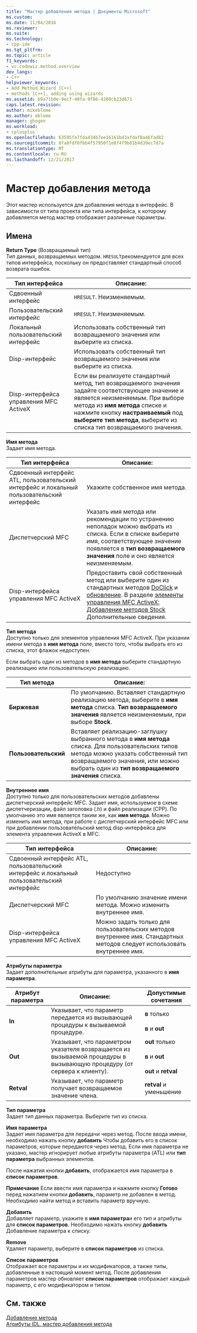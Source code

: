 ```yaml
---
title: "Мастер добавления метода | Документы Microsoft"
ms.custom: 
ms.date: 11/04/2016
ms.reviewer: 
ms.suite: 
ms.technology:
- cpp-ide
ms.tgt_pltfrm: 
ms.topic: article
f1_keywords:
- vc.codewiz.method.overview
dev_langs:
- C++
helpviewer_keywords:
- Add Method Wizard [C++]
- methods [C++], adding using wizards
ms.assetid: b9a71b0e-9ecf-40fa-9f86-4200cb23d671
caps.latest.revision: 
author: mikeblome
ms.author: mblome
manager: ghogen
ms.workload:
- cplusplus
ms.openlocfilehash: 63595fe7fda434b7ee16161bd3afdaf8a46fad82
ms.sourcegitcommit: 8fa8fdf0fbb4f57950f1e8f4f9b81b4d39ec7d7a
ms.translationtype: MT
ms.contentlocale: ru-RU
ms.lasthandoff: 12/21/2017
---
```

# <a name="add-method-wizard"></a>Мастер добавления метода
Этот мастер используется для добавления метода в интерфейс. В зависимости от типа проекта или типа интерфейса, к которому добавляется метод мастер отображает различные параметры.  
  
## <a name="names"></a>Имена  
 **Return Type** (Возвращаемый тип)  
 Тип данных, возвращаемых методом. `HRESULT`рекомендуется для всех типов интерфейса, поскольку он предоставляет стандартный способ возврата ошибок.  
  
|Тип интерфейса|Описание:|  
|--------------------|-----------------|  
|Сдвоенный интерфейс|`HRESULT`. Неизменяемым.|  
|Пользовательский интерфейс|`HRESULT`. Неизменяемым.|  
|Локальный пользовательский интерфейс|Использовать собственный тип возвращаемого значения или выберите из списка.|  
|Disp-интерфейс|Использовать собственный тип возвращаемого значения или выберите из списка.|  
|Disp-интерфейса управления MFC ActiveX|Если вы реализуете стандартный метод, тип возвращаемого значения задайте соответствующее значение и является неизменяемым. При выборе метода из **имя метода** списке и нажмите кнопку **настраиваемый** под **выберите тип метода**, выберите из списка тип возвращаемого значения.|  
  
 **Имя метода**  
 Задает имя метода.  
  
|Тип интерфейса|Описание:|  
|--------------------|-----------------|  
|Сдвоенный интерфейс ATL, пользовательский интерфейс и локальный пользовательский интерфейс|Укажите собственное имя метода.|  
|Диспетчерский MFC|Указать имя метода или рекомендации по устранению неполадок можно выбрать из списка. Если в списке выберите имя, соответствующее значение появляется в **тип возвращаемого значения** поле и оно является неизменяемым.|  
|Disp-интерфейса управления MFC ActiveX|Предоставить свой собственный метод или выберите один из стандартных методов [DoClick](../mfc/reference/colecontrol-class.md#doclick) и [обновление](../mfc/reference/colecontrol-class.md#refresh). В разделе [элементы управления MFC ActiveX: Добавление методов Stock](../mfc/mfc-activex-controls-adding-stock-methods.md) Дополнительные сведения.|  
  
 **Тип метода**  
 Доступно только для элементов управления MFC ActiveX. При указании имени метода в **имя метода** поле, вместо того, чтобы выбрать его из списка, этот флажок недоступен.  
  
 Если выбрать один из методов в **имя метода** выберите стандартную реализацию или пользовательскую реализацию.  
  
|Тип метода|Описание:|  
|-----------------|-----------------|  
|**Биржевая**|По умолчанию. Вставляет стандартную реализацию метода, выберите в **имя метода** списка. **Тип возвращаемого значения** является неизменяемым, при выборе **Stock**.|  
|**Пользовательский**|Вставляет реализацию-заглушку выбранного метода в **имя метода** списка. Для пользовательских типов метода можно указать собственный тип возвращаемого значения, или можно выбрать один из **тип возвращаемого значения** списка.|  
  
 **Внутреннее имя**  
 Доступно только для пользовательских методов добавлены диспетчерский интерфейс MFC. Задает имя, используемое в схеме диспетчеризации, файл заголовка (.h) и файл реализации (CPP). По умолчанию это имя является таким же, как **имя метода**. Можно изменить имя метода, при работе с диспетчерский интерфейс MFC или при добавлении пользовательский метод disp-интерфейса для элемента управления ActiveX в MFC.  
  
|Тип интерфейса|Описание:|  
|--------------------|-----------------|  
|Сдвоенный интерфейс ATL, пользовательский интерфейс и локальный пользовательский интерфейс|Недоступно|  
|Диспетчерский MFC|По умолчанию значение имени метода. Можно изменить внутреннее имя.|  
|Disp-интерфейса управления MFC ActiveX|Можно задать только для пользовательских методов внутреннее имя. Стандартных методов следует использовать внутреннее имя.|  
  
 **Атрибуты параметра**  
 Задает дополнительные атрибуты для параметра, указанного в **имя параметра**.  
  
|Атрибут параметра|Описание:|Допустимые сочетания|  
|-------------------------|-----------------|--------------------------|  
|**In**|Указывает, что параметр передается из вызывающей процедуры к вызываемой процедуре.|**в** только<br /><br /> **в** и **out**|  
|**Out**|Указывает, что параметром указателя возвращается из вызываемой процедуры в вызывающую процедуру (от сервера к клиенту).|**out** только<br /><br /> **в** и **out**<br /><br /> **out** и **retval**|  
|**Retval**|Указывает, что параметр получает возвращаемое значение члена.|**retval** и уменьшение|  
  
 **Тип параметра**  
 Задает тип данных параметра. Выберите тип из списка.  
  
 **Имя параметра**  
 Задает имя параметра для передачи через метод. После ввода имени, необходимо нажать кнопку **добавить** Чтобы добавить его в список параметров, которые передаются через метод. Если имя параметра не указано, мастер игнорирует любые атрибуты параметра (ATL) или **тип параметра** выбранных элементов.  
  
 После нажатия кнопки **добавить**, отображается имя параметра в **список параметров**.  
  
 **Примечание** Если ввести имя параметра и нажмите кнопку **Готово** перед нажатием кнопки **добавить**, параметр не добавлен в метод. Необходимо найти метод и вставить параметр вручную.  
  
 **Добавить**  
 Добавляет параметр, укажите в **имя параметра**и его тип и атрибуты для **список параметров**. Необходимо нажать кнопку **добавить** Добавление параметра к списку.  
  
 **Remove**  
 Удаляет параметр, выберите в **список параметров** из списка.  
  
 **Список параметров**  
 Отображает все параметры и их модификаторов, а также типы, добавленные в настоящий момент метод. После добавления параметров мастер обновляет **список параметров** отображает каждый параметр, с его модификатором и типом.  
  
## <a name="see-also"></a>См. также  
 [Добавление метода](../ide/adding-a-method-visual-cpp.md)   
 [Атрибуты IDL, мастер добавления метода](../ide/idl-attributes-add-method-wizard.md)